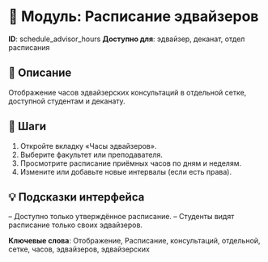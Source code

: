 # 📘 Модуль: Расписание эдвайзеров
**ID**: schedule_advisor_hours
**Доступно для**: эдвайзер, деканат, отдел расписания

## 📝 Описание
Отображение часов эдвайзерских консультаций в отдельной сетке, доступной студентам и деканату.

## 🩜 Шаги
1. Откройте вкладку «Часы эдвайзеров».
2. Выберите факультет или преподавателя.
3. Просмотрите расписание приёмных часов по дням и неделям.
4. Измените или добавьте новые интервалы (если есть права).

## 💡 Подсказки интерфейса
– Доступно только утверждённое расписание.
– Студенты видят расписание только своих эдвайзеров.

**Ключевые слова**: Отображение, Расписание, консультаций, отдельной, сетке, часов, эдвайзеров, эдвайзерских
